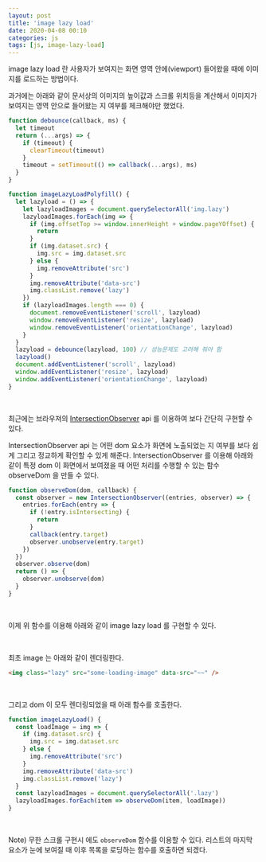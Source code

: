 ```yaml
---
layout: post
title: 'image lazy load'
date: 2020-04-08 00:10
categories: js
tags: [js, image-lazy-load]
---
```


image lazy load 란 사용자가 보여지는 화면 영역 안에(viewport) 들어왔을 때에 이미지를 로드하는 방법이다.

과거에는 아래와 같이 문서상의 이미지의 높이값과 스크롤 위치등을 계산해서 이미지가 보여지는 영역 안으로 들어왔는 지 여부를 체크해야만 했었다.

```javascript
function debounce(callback, ms) {
  let timeout
  return (...args) => {
    if (timeout) {
      clearTimeout(timeout)
    }
    timeout = setTimeout(() => callback(...args), ms)
  }
}

function imageLazyLoadPolyfill() {
  let lazyload = () => {
    let lazyloadImages = document.querySelectorAll('img.lazy')
    lazyloadImages.forEach(img => {
      if (img.offsetTop >= window.innerHeight + window.pageYOffset) {
        return
      }
      if (img.dataset.src) {
        img.src = img.dataset.src
      } else {
        img.removeAttribute('src')
      }
      img.removeAttribute('data-src')
      img.classList.remove('lazy')
    })
    if (lazyloadImages.length === 0) {
      document.removeEventListener('scroll', lazyload)
      window.removeEventListener('resize', lazyload)
      window.removeEventListener('orientationChange', lazyload)
    }
  }
  lazyload = debounce(lazyload, 100) // 성능문제도 고려해 줘야 함
  lazyload()
  document.addEventListener('scroll', lazyload)
  window.addEventListener('resize', lazyload)
  window.addEventListener('orientationChange', lazyload)
}
```

<br>

최근에는 브라우져의 [IntersectionObserver](https://developer.mozilla.org/ko/docs/Web/API/IntersectionObserver/IntersectionObserver) api 를 이용하여 보다 간단히 구현할 수 있다.

IntersectionObserver api 는 어떤 dom 요소가 화면에 노출되었는 지 여부를 보다 쉽게 그리고 정교하게 확인할 수 있게 해준다. IntersectionObserver 를 이용해 아래와 같이 특정 dom 이 화면에서 보여졌을 때 어떤 처리를 수행할 수 있는 함수 observeDom 을 만들 수 있다.

```javascript
function observeDom(dom, callback) {
  const observer = new IntersectionObserver((entries, observer) => {
    entries.forEach(entry => {
      if (!entry.isIntersecting) {
        return
      }
      callback(entry.target)
      observer.unobserve(entry.target)
    })
  })
  observer.observe(dom)
  return () => {
    observer.unobserve(dom)
  }
}
```

<br>

이제 위 함수를 이용해 아래와 같이 image lazy load 를 구현할 수 있다.

<br>

최초 image 는 아래와 같이 렌더링한다.

```html
<img class="lazy" src="some-loading-image" data-src="~~" />
```

<br>

그리고 dom 이 모두 렌더링되었을 때 아래 함수를 호출한다.

```javascript
function imageLazyLoad() {
  const loadImage = img => {
    if (img.dataset.src) {
      img.src = img.dataset.src
    } else {
      img.removeAttribute('src')
    }
    img.removeAttribute('data-src')
    img.classList.remove('lazy')
  }
  const lazyloadImages = document.querySelectorAll('.lazy')
  lazyloadImages.forEach(item => observeDom(item, loadImage))
}
```

<br>

Note) 무한 스크롤 구현시 에도 `observeDom` 함수를 이용할 수 있다. 리스트의 마지막 요소가 눈에 보여질 때 이후 목록을 로딩하는 함수를 호출하면 되겠다.
